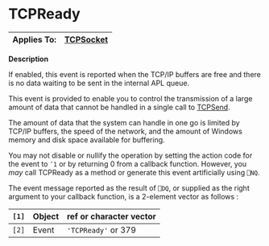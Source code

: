 




<h1 class="heading"><span class="name">TCPReady</span></h1>

| Applies To: | [TCPSocket](./tcpsocket.md) |
| --- | ---  |


**Description**


If enabled, this event is reported when the TCP/IP buffers are free and there is no data waiting to be sent in the internal APL queue.


This event is provided to enable you to control the transmission of a large amount of data that cannot be handled in a single call to [TCPSend](./tcpsend.md).


The amount of data that the system can handle in one go is limited by TCP/IP buffers, the speed of the network, and the amount of Windows memory and disk space available for buffering.


You may not disable or nullify the operation by setting the action code for the event to `¯1` or by returning 0 from a callback function. However, you *may* call TCPReady as a method or generate this event artificially using `⎕NQ`.


The event message reported as the result of `⎕DQ`, or supplied as the right argument to your callback function, is a 2-element vector as follows :


| `[1]` | Object | ref or character vector |
| --- | --- | ---  |
| `[2]` | Event | `'TCPReady'` or 379 |



